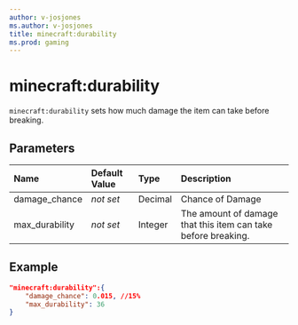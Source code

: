 ```yaml
---
author: v-josjones
ms.author: v-josjones
title: minecraft:durability
ms.prod: gaming
---
```


# minecraft:durability

`minecraft:durability` sets how much damage the item can take before breaking.

## Parameters

|Name |Default Value  |Type  |Description  |
|:----------|:----------|:----------|:----------|
|damage_chance|*not set* |Decimal |Chance of Damage |
|max_durability|*not set* |Integer |The amount of damage that this item can take before breaking.|

## Example

```json
"minecraft:durability":{
    "damage_chance": 0.015, //15%
    "max_durability": 36
}
```
